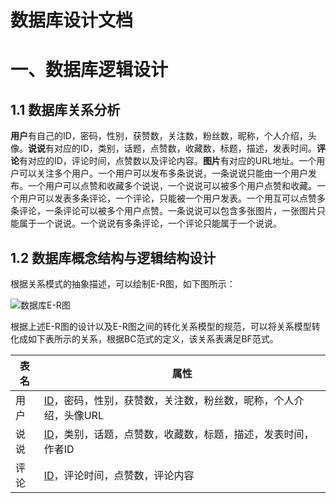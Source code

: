  # 数据库设计文档

# 一、数据库逻辑设计

## 1.1 数据库关系分析

**用户**有自己的ID，密码，性别，获赞数，关注数，粉丝数，昵称，个人介绍，头像。**说说**有对应的ID，类别，话题，点赞数，收藏数，标题，描述，发表时间。**评论**有对应的ID，评论时间，点赞数以及评论内容。**图片**有对应的URL地址。一个用户可以关注多个用户。一个用户可以发布多条说说，一条说说只能由一个用户发布。一个用户可以点赞和收藏多个说说，一个说说可以被多个用户点赞和收藏。一个用户可以发表多条评论，一个评论，只能被一个用户发表。一个用互可以点赞多条评论，一条评论可以被多个用户点赞。一条说说可以包含多张图片，一张图片只能属于一个说说。一个说说有多条评论，一个评论只能属于一个说说。

## 1.2 数据库概念结构与逻辑结构设计

根据关系模式的抽象描述，可以绘制E-R图，如下图所示：

![数据库E-R图](https://gitee.com/zeroRains/drawing-bed/raw/master/20210827150028数据库E-R图.png)

根据上述E-R图的设计以及E-R图之间的转化关系模型的规范，可以将关系模型转化成如下表所示的关系，根据BC范式的定义，该关系表满足BF范式。

| 表名 | 属性                                                         |
| ---- | ------------------------------------------------------------ |
| 用户 | <u>ID</u>，密码，性别，获赞数，关注数，粉丝数，昵称，个人介绍，头像URL |
| 说说 | <u>ID</u>，类别，话题，点赞数，收藏数，标题，描述，发表时间，作者ID |
| 评论 | <u>ID</u>，评论时间，点赞数，评论内容                        |


